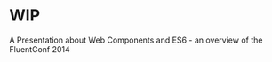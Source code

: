 WIP
==============================================
A Presentation about Web Components and ES6 - an overview of the FluentConf 2014 


